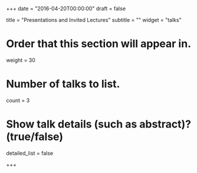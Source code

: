+++
date = "2016-04-20T00:00:00"
draft = false

title = "Presentations and Invited Lectures"
subtitle = ""
widget = "talks"

# Order that this section will appear in.
weight = 30

# Number of talks to list.
count = 3

# Show talk details (such as abstract)? (true/false)
detailed_list = false

+++

